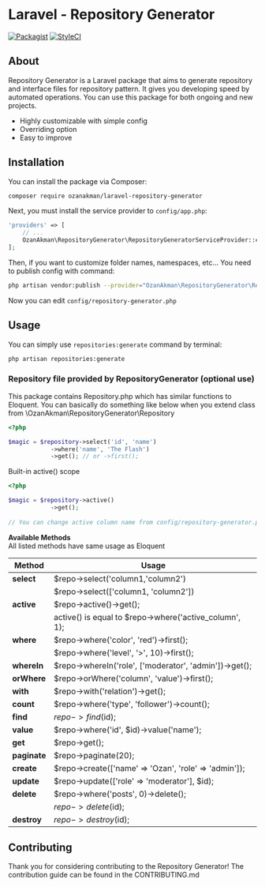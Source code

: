 # Laravel - Repository Generator

[![Packagist](https://img.shields.io/badge/packagist-v0.01-blue.svg)](https://packagist.org/packages/ozanakman/laravel-repository-generator) [![StyleCI](https://styleci.io/repos/90446716/shield?branch=master)](https://styleci.io/repos/90446716)

## About
Repository Generator is a Laravel package that aims to generate repository and interface files for repository pattern. It gives you developing speed by automated operations. You can use this package for both ongoing and new projects.

- Highly customizable with simple config
- Overriding option
- Easy to improve

## Installation
You can install the package via Composer:
``` bash
composer require ozanakman/laravel-repository-generator
```

Next, you must install the service provider to `config/app.php`:
```php
'providers' => [
    // ...
    OzanAkman\RepositoryGenerator\RepositoryGeneratorServiceProvider::class,,
];
```

Then, if you want to customize folder names, namespaces, etc... You need to publish config with command:
``` bash
php artisan vendor:publish --provider="OzanAkman\RepositoryGenerator\RepositoryGeneratorServiceProvider" --tag="config"
```

Now you can edit `config/repository-generator.php`

## Usage
You can simply use `repositories:generate` command by terminal:
``` bash
php artisan repositories:generate
```

### Repository file provided by RepositoryGenerator (optional use)

This package contains Repository.php which has similar functions to Eloquent. You can basically do something like below when you extend class from \OzanAkman\RepositoryGenerator\Repository
``` php
<?php

$magic = $repository->select('id', 'name')
            ->where('name', 'The Flash')
            ->get(); // or ->first();
```

Built-in active() scope
``` php
<?php

$magic = $repository->active()
            ->get();
            
// You can change active column name from config/repository-generator.php
```

**Available Methods** <br>
All listed methods have same usage as Eloquent

| Method        | Usage                                                     
| ------------- | ----------------------------------------------------------
| **select**    | $repo->select('column1,'column2')                         
|               | $repo->select(['column1, 'column2'])                      
| **active**    | $repo->active()->get();                                   
|               | active() is equal to $repo->where('active_column', 1);   
| **where**     | $repo->where('color', 'red')->first();
|               | $repo->where('level', '>',  10)->first();
| **whereIn**   | $repo->whereIn('role', ['moderator', 'admin'])->get();
| **orWhere**   | $repo->orWhere('column', 'value')->first();
| **with**      | $repo->with('relation')->get();
| **count**     | $repo->where('type', 'follower')->count();
| **find**      | $repo->find($id);
| **value**     | $repo->where('id', $id)->value('name');
| **get**       | $repo->get();
| **paginate**  | $repo->paginate(20);
| **create**    | $repo->create(['name' => 'Ozan', 'role' => 'admin']);
| **update**    | $repo->update(['role' => 'moderator'], $id);
| **delete**    | $repo->where('posts', 0)->delete();
|               | $repo->delete($id);
| **destroy**   | $repo->destroy($id);


## Contributing
 
Thank you for considering contributing to the Repository Generator! The contribution guide can be found in the CONTRIBUTING.md
